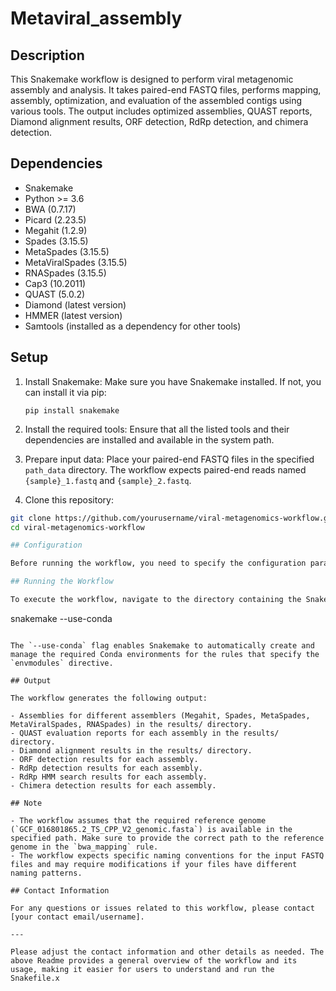 # Metaviral_assembly

## Description
This Snakemake workflow is designed to perform viral metagenomic assembly and analysis. It takes paired-end FASTQ files, performs mapping, assembly, optimization, and evaluation of the assembled contigs using various tools. The output includes optimized assemblies, QUAST reports, Diamond alignment results, ORF detection, RdRp detection, and chimera detection.

## Dependencies
- Snakemake
- Python >= 3.6
- BWA (0.7.17)
- Picard (2.23.5)
- Megahit (1.2.9)
- Spades (3.15.5)
- MetaSpades (3.15.5)
- MetaViralSpades (3.15.5)
- RNASpades (3.15.5)
- Cap3 (10.2011)
- QUAST (5.0.2)
- Diamond (latest version)
- HMMER (latest version)
- Samtools (installed as a dependency for other tools)

## Setup

1. Install Snakemake: Make sure you have Snakemake installed. If not, you can install it via pip:
   ```
   pip install snakemake
   ```

2. Install the required tools: Ensure that all the listed tools and their dependencies are installed and available in the system path.

3. Prepare input data: Place your paired-end FASTQ files in the specified `path_data` directory. The workflow expects paired-end reads named `{sample}_1.fastq` and `{sample}_2.fastq`.

4. Clone this repository:

```bash
git clone https://github.com/yourusername/viral-metagenomics-workflow.git
cd viral-metagenomics-workflow

## Configuration

Before running the workflow, you need to specify the configuration parameters in a JSON file (`cluster.json`). The configuration file should contain parameters for the number of threads, memory allocation, and other relevant cluster options required to run the tools efficiently on your computing infrastructure.

## Running the Workflow

To execute the workflow, navigate to the directory containing the Snakefile and the configuration file. Then, run the following command:

```
snakemake --use-conda
```

The `--use-conda` flag enables Snakemake to automatically create and manage the required Conda environments for the rules that specify the `envmodules` directive.

## Output

The workflow generates the following output:

- Assemblies for different assemblers (Megahit, Spades, MetaSpades, MetaViralSpades, RNASpades) in the results/ directory.
- QUAST evaluation reports for each assembly in the results/ directory.
- Diamond alignment results in the results/ directory.
- ORF detection results for each assembly.
- RdRp detection results for each assembly.
- RdRp HMM search results for each assembly.
- Chimera detection results for each assembly.

## Note

- The workflow assumes that the required reference genome (`GCF_016801865.2_TS_CPP_V2_genomic.fasta`) is available in the specified path. Make sure to provide the correct path to the reference genome in the `bwa_mapping` rule.
- The workflow expects specific naming conventions for the input FASTQ files and may require modifications if your files have different naming patterns.

## Contact Information

For any questions or issues related to this workflow, please contact [your contact email/username].

---

Please adjust the contact information and other details as needed. The above Readme provides a general overview of the workflow and its usage, making it easier for users to understand and run the Snakefile.x
